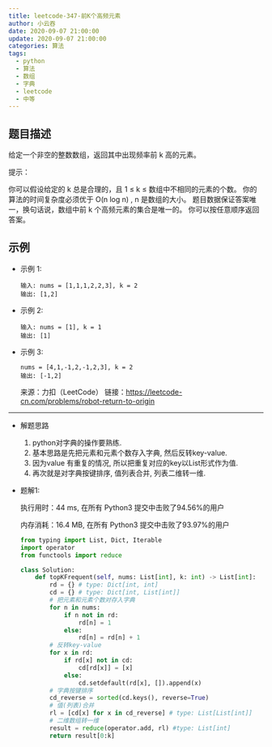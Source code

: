 ```yaml
---
title: leetcode-347-前K个高频元素
author: 小云吞
date: 2020-09-07 21:00:00
update: 2020-09-07 21:00:00
categories: 算法
tags: 
  - python
  - 算法
  - 数组
  - 字典
  - leetcode
  - 中等
---
```


## 题目描述

给定一个非空的整数数组，返回其中出现频率前 k 高的元素。

提示：

你可以假设给定的 k 总是合理的，且 1 ≤ k ≤ 数组中不相同的元素的个数。
你的算法的时间复杂度必须优于 O(n log n) , n 是数组的大小。
题目数据保证答案唯一，换句话说，数组中前 k 个高频元素的集合是唯一的。
你可以按任意顺序返回答案。


## 示例
- 示例 1:
    ```
    输入: nums = [1,1,1,2,2,3], k = 2
    输出: [1,2]
    ```
- 示例 2:
    ```
    输入: nums = [1], k = 1
    输出: [1]
    ```
- 示例 3:
    ```
    nums = [4,1,-1,2,-1,2,3], k = 2
    输出: [-1,2]
    ```

    来源：力扣（LeetCode）
    链接：https://leetcode-cn.com/problems/robot-return-to-origin
    

---
- 解题思路
    
    1. python对字典的操作要熟练.
    2. 基本思路是先把元素和元素个数存入字典, 然后反转key-value.
    3. 因为value 有重复的情况, 所以把重复对应的key以List形式作为值.
    4. 再次就是对字典按键排序, 值列表合并, 列表二维转一维.

- 题解1:

    执行用时：44 ms, 在所有 Python3 提交中击败了94.56%的用户
    
    内存消耗：16.4 MB, 在所有 Python3 提交中击败了93.97%的用户

    ```python
    from typing import List, Dict, Iterable
    import operator
    from functools import reduce

    class Solution:
        def topKFrequent(self, nums: List[int], k: int) -> List[int]:
            rd = {} # type: Dict[int, int]
            cd = {} # type: Dict[int, List[int]]
            # 把元素和元素个数对存入字典
            for n in nums:
                if n not in rd:
                    rd[n] = 1
                else:
                    rd[n] = rd[n] + 1
            # 反转key-value
            for x in rd:
                if rd[x] not in cd:
                    cd[rd[x]] = [x]
                else:
                    cd.setdefault(rd[x], []).append(x)
            # 字典按键排序
            cd_reverse = sorted(cd.keys(), reverse=True)
            # 值(列表)合并
            rl = [cd[x] for x in cd_reverse] # type: List[List[int]]
            # 二维数组转一维
            result = reduce(operator.add, rl) #type: List[int]
            return result[0:k]
    ```
